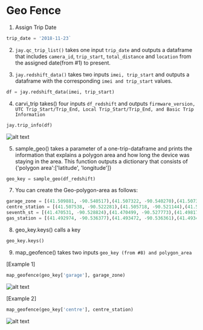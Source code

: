 # Geo Fence

 1. Assign Trip Date 
```python
trip_date = '2018-11-23`
```


 2. `jay.qc_trip_list()` takes one input `trip_date` and outputs a dataframe that includes `camera_id`, `trip_start`, `total_distance` and `location` from the assigned date(from #1) to present.


 3. `jay.redshift_data()` takes two inputs `imei, trip_start` and outputs a dataframe with the corresponding `imei and trip_start` values.
```python
df = jay.redshift_data(imei, trip_start)
```

 4. carvi_trip takes() four inputs `df_redshift` and outputs `firmware_version, UTC Trip_Start/Trip_End, Local Trip_Start/Trip_End, and Basic Trip Information`
```python
jay.trip_info(df)
```
![alt text](https://github.com/jaygkay/projects/blob/master/GeoFencing/Screen%20Shot%202018-12-17%20at%204.57.33%20PM.png "ss")

 5. sample_geo() takes a parameter of a one-trip-dataframe and prints the information that explains a polygon area and how long the device was staying in the area. This function outputs a dictionary that consists of {'polygon area':['latitude', 'longitude']}
```python
geo_key = sample_geo(df_redshift)
```


 7. You can create the Geo-polygon-area as follows:
```python
garage_zone = [(41.509881, -90.540517),(41.507322, -90.540270),(41.507338, -90.536944),(41.509897, -90.537213)]
centre_station = [(41.507538, -90.522281),(41.505718, -90.521144),(41.507309, -90.517099),(41.508602, -90.518194)]
seventh_st = [(41.470531, -90.528824),(41.470499, -90.527773),(41.498171, -90.527494),(41.498284, -90.528116)]
gas_station = [(41.492974, -90.536377),(41.493472, -90.536361),(41.493458, -90.535827),(41.493026, -90.535848)]
```


 8. geo_key.keys() calls a key 
``` python
geo_key.keys()
```

 9. map_geofence() takes two inputs `geo_key (from #8) and polygon_area`

[Example 1] 

```python
map_geofence(geo_key['garage'], garage_zone)
```

![alt text](https://github.com/jaygkay/projects/GeoFencing/blob/master/Screen%20Shot%202018-12-17%20at%204.57.33%20PM.png)


[Example 2]
```python
map_geofence(geo_key['centre'], centre_station)
```
![alt text](https://github.com/jaygkay/projects/blob/master/GeoFencing/Screen%20Shot%202018-12-17%20at%205.12.13%20PM.png)

